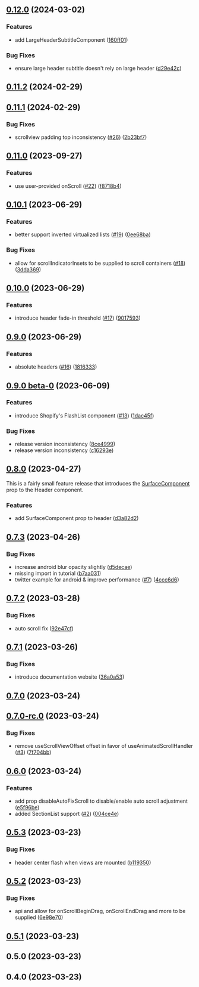 

## [0.12.0](https://github.com/codeherence/react-native-header/compare/v0.11.2...v0.12.0) (2024-03-02)


### Features

* add LargeHeaderSubtitleComponent ([160ff01](https://github.com/codeherence/react-native-header/commit/160ff01d31feea6d32c4668e9858c506d8c36a30))


### Bug Fixes

* ensure large header subtitle doesn't rely on large header ([d29e42c](https://github.com/codeherence/react-native-header/commit/d29e42c3382c27227b724b3ddefa4c0df30eb22f))

## [0.11.2](https://github.com/codeherence/react-native-header/compare/v0.11.1...v0.11.2) (2024-02-29)

## [0.11.1](https://github.com/codeherence/react-native-header/compare/v0.11.0...v0.11.1) (2024-02-29)


### Bug Fixes

* scrollview padding top inconsistency ([#26](https://github.com/codeherence/react-native-header/issues/26)) ([2b23bf7](https://github.com/codeherence/react-native-header/commit/2b23bf78597a936f73c19f205a1ea0a9a01f0c02))

## [0.11.0](https://github.com/codeherence/react-native-header/compare/v0.10.1...v0.11.0) (2023-09-27)


### Features

* use user-provided onScroll ([#22](https://github.com/codeherence/react-native-header/issues/22)) ([f8718b4](https://github.com/codeherence/react-native-header/commit/f8718b4d6436e6ef48c82b61330eae57fa99eab4))

## [0.10.1](https://github.com/codeherence/react-native-header/compare/v0.10.0...v0.10.1) (2023-06-29)


### Features

* better support inverted virtualized lists ([#19](https://github.com/codeherence/react-native-header/issues/19)) ([0ee68ba](https://github.com/codeherence/react-native-header/commit/0ee68bad596c82f857e38ac1c2e223ea6065b363))


### Bug Fixes

* allow for scrollIndicatorInsets to be supplied to scroll containers ([#18](https://github.com/codeherence/react-native-header/issues/18)) ([3dda369](https://github.com/codeherence/react-native-header/commit/3dda3695e660ea3e2d7d838163eae0808a176b5f))

## [0.10.0](https://github.com/codeherence/react-native-header/compare/v0.9.0...v0.10.0) (2023-06-29)


### Features

* introduce header fade-in threshold ([#17](https://github.com/codeherence/react-native-header/issues/17)) ([9017593](https://github.com/codeherence/react-native-header/commit/9017593d3fcdcc1c7138dcdee7a853177e1a565e))

## [0.9.0](https://github.com/codeherence/react-native-header/compare/v0.9.0-beta.0...v0.9.0) (2023-06-29)


### Features

* absolute headers ([#16](https://github.com/codeherence/react-native-header/issues/16)) ([1816333](https://github.com/codeherence/react-native-header/commit/1816333d38b9346bfa7e9e67bb3d9e0cd30babeb))

## [0.9.0 beta-0](https://github.com/codeherence/react-native-header/compare/v0.8.0...0.9.0-beta.0) (2023-06-09)


### Features

* introduce Shopify's FlashList component ([#13](https://github.com/codeherence/react-native-header/issues/13)) ([1dac45f](https://github.com/codeherence/react-native-header/commit/1dac45f1a745641baf7633ad99cd4a2dc28dab22))


### Bug Fixes

* release version inconsistency ([8ce4999](https://github.com/codeherence/react-native-header/commit/8ce4999def7aa779c567a2e3859102fd7194ba0b))
* release version inconsistency ([c16293e](https://github.com/codeherence/react-native-header/commit/c16293ea8c940c6248bd1a811346deb500825f6b))

## [0.8.0](https://github.com/codeherence/react-native-header/compare/v0.7.3...v0.8.0) (2023-04-27)

This is a fairly small feature release that introduces the [SurfaceComponent](https://react-native-header.codeherence.com/docs/components/header#surfacecomponent) prop to the Header component.

### Features

* add SurfaceComponent prop to header ([d3a82d2](https://github.com/codeherence/react-native-header/commit/d3a82d26a7be9af416dff5eb7120d23dddb035d7))

## [0.7.3](https://github.com/codeherence/react-native-header/compare/v0.7.2...v0.7.3) (2023-04-26)


### Bug Fixes

* increase android blur opacity slightly ([d5decae](https://github.com/codeherence/react-native-header/commit/d5decaed33f6bec5049555bcfddd10d17ba4b41d))
* missing import in tutorial ([b7aa031](https://github.com/codeherence/react-native-header/commit/b7aa031831505024db0a71707fe3c9ef7c87ce82))
* twitter example for android & improve performance ([#7](https://github.com/codeherence/react-native-header/issues/7)) ([4ccc6d6](https://github.com/codeherence/react-native-header/commit/4ccc6d64a6a4d95faf3f788cee3ecc037bc003ff))

## [0.7.2](https://github.com/codeherence/react-native-header/compare/v0.7.1...v0.7.2) (2023-03-28)


### Bug Fixes

* auto scroll fix ([92e47cf](https://github.com/codeherence/react-native-header/commit/92e47cf5aac70a4dc5f9eef20f7291d475f8bb69))

## [0.7.1](https://github.com/codeherence/react-native-header/compare/v0.7.0...v0.7.1) (2023-03-26)


### Bug Fixes

* introduce documentation website ([36a0a53](https://github.com/codeherence/react-native-header/commit/36a0a53aa20e1ada40cd89240801ae0053d907a2))

## [0.7.0](https://github.com/codeherence/react-native-header/compare/v0.7.0-rc.0...v0.7.0) (2023-03-24)

## [0.7.0-rc.0](https://github.com/codeherence/react-native-header/compare/v0.6.0...v0.7.0-rc.0) (2023-03-24)


### Bug Fixes

* remove useScrollViewOffset offset in favor of useAnimatedScrollHandler ([#3](https://github.com/codeherence/react-native-header/issues/3)) ([7f704bb](https://github.com/codeherence/react-native-header/commit/7f704bb42f4776279a29e038dc7397241fb2142a))

## [0.6.0](https://github.com/codeherence/react-native-header/compare/v0.5.3...v0.6.0) (2023-03-24)


### Features

* add prop disableAutoFixScroll to disable/enable auto scroll adjustment ([e5f96be](https://github.com/codeherence/react-native-header/commit/e5f96be22357a8f404eb1c4db1a03967f14624a2))
* added SectionList support ([#2](https://github.com/codeherence/react-native-header/issues/2)) ([004ce4e](https://github.com/codeherence/react-native-header/commit/004ce4e6f7c4cad11bf63281a19e0bf8d6f10f18))

## [0.5.3](https://github.com/codeherence/react-native-header/compare/v0.5.2...v0.5.3) (2023-03-23)


### Bug Fixes

* header center flash when views are mounted ([b119350](https://github.com/codeherence/react-native-header/commit/b119350ae091e65c63641d24628ae024b14a787c))

## [0.5.2](https://github.com/codeherence/react-native-header/compare/v0.5.1...v0.5.2) (2023-03-23)


### Bug Fixes

* api and allow for onScrollBeginDrag, onScrollEndDrag and more to be supplied ([6e98e70](https://github.com/codeherence/react-native-header/commit/6e98e70256703ebf429db185644662e48cb62c88))

## [0.5.1](https://github.com/codeherence/react-native-header/compare/v0.5.0...v0.5.1) (2023-03-23)

## 0.5.0 (2023-03-23)

## 0.4.0 (2023-03-23)
